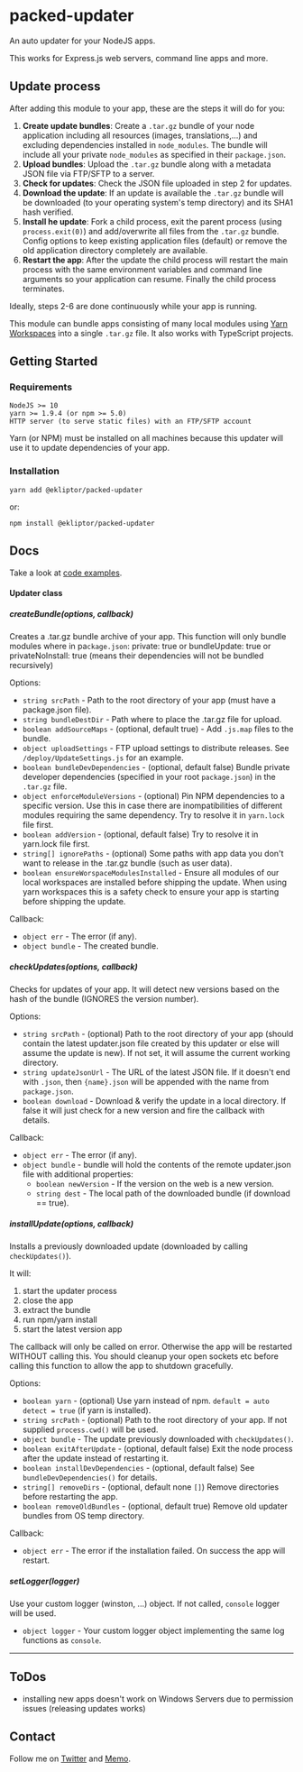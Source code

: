 # packed-updater
An auto updater for your NodeJS apps.

This works for Express.js web servers, command line apps and more.

## Update process
After adding this module to your app, these are the steps it will do for you:
1. **Create update bundles**: Create a `.tar.gz` bundle of your node application including all resources (images, translations,...) and excluding dependencies installed in `node_modules`.
The bundle will include all your private `node_modules` as specified in their `package.json`. 
2. **Upload bundles**: Upload the `.tar.gz` bundle along with a metadata JSON file via FTP/SFTP to a server.
3. **Check for updates**: Check the JSON file uploaded in step 2 for updates.
4. **Download the update**: If an update is available the `.tar.gz` bundle will be downloaded (to your operating system's temp directory) and its SHA1 hash verified.
5. **Install he update**: Fork a child process, exit the parent process (using `process.exit(0)`) and add/overwrite all files from the `.tar.gz` bundle. Config options to keep existing application files (default) or remove the old application directory completely are available.
6. **Restart the app**: After the update the child process will restart the main process with the same environment variables and command line arguments so your application can resume. Finally the child process terminates.

Ideally, steps 2-6 are done continuously while your app is running.

This module can bundle apps consisting of many local modules using [Yarn Workspaces](https://classic.yarnpkg.com/en/docs/workspaces/) into a single `.tar.gz` file. It also works with TypeScript projects.

## Getting Started

### Requirements
```
NodeJS >= 10
yarn >= 1.9.4 (or npm >= 5.0)
HTTP server (to serve static files) with an FTP/SFTP account
```
Yarn (or NPM) must be installed on all machines because this updater will use it to update dependencies of your app.

### Installation
```
yarn add @ekliptor/packed-updater
```
or:
```
npm install @ekliptor/packed-updater
```


## Docs
Take a look at [code examples](https://github.com/Ekliptor/packed-updater/tree/master/examples).

#### Updater class
##### createBundle(options, callback) 
Creates a .tar.gz bundle archive of your app.
This function will only bundle modules where in pa`ckage.json`:
private: true or
bundleUpdate: true or
privateNoInstall: true (means their dependencies will not be bundled recursively)

Options:
* `string srcPath` - Path to the root directory of your app (must have a package.json file).
* `string bundleDestDir` - Path where to place the .tar.gz file for upload.
* `boolean addSourceMaps` - (optional, default true) - Add `.js.map` files to the bundle.
* `object uploadSettings` - FTP upload settings to distribute releases. See `/deploy/UpdateSettings.js` for an example.
* `boolean bundleDevDependencies` - (optional, default false) Bundle private developer dependencies (specified in your root `package.json`) in the `.tar.gz` file.
* `object enforceModuleVersions` - (optional) Pin NPM dependencies to a specific version. Use this in case there are inompatibilities of different modules requiring the same dependency. Try to resolve it in `yarn.lock` file first.
* `boolean addVersion` - (optional, default false) Try to resolve it in yarn.lock file first.
* `string[] ignorePaths` - (optional)  Some paths with app data you don't want to release in the .tar.gz bundle (such as user data).
* `boolean ensureWorspaceModulesInstalled` - Ensure all modules of our local workspaces are installed before shipping the update. When using yarn workspaces this is a safety check to ensure your app is starting before shipping the update.

Callback:
* `object err` - The error (if any).
* `object bundle` - The created bundle.

##### checkUpdates(options, callback)
Checks for updates of your app.
It will detect new versions based on the hash of the bundle (IGNORES the version number).

Options:
* `string srcPath` - (optional) Path to the root directory of your app (should contain the latest updater.json file created by this updater or else will assume the update is new). If not set, it will assume the current working directory.
* `string updateJsonUrl` - The URL of the latest JSON file. If it doesn't end with `.json`, then `{name}.json` will be appended with the name from `package.json`.
* `boolean download` - Download & verify the update in a local directory. If false it will just check for a new version and fire the callback with details.

Callback:
* `object err` - The error (if any).
* `object bundle` - bundle will hold the contents of the remote updater.json file with additional properties:
    * `boolean newVersion` - If the version on the web is a new version.
    * `string dest` - The local path of the downloaded bundle (if download == true).

##### installUpdate(options, callback) 
Installs a previously downloaded update (downloaded by calling `checkUpdates()`).

It will:
1. start the updater process
2. close the app
3. extract the bundle
4. run npm/yarn install
5. start the latest version app

The callback will only be called on error. Otherwise the app will be restarted WITHOUT calling this.
You should cleanup your open sockets etc before calling this function to allow the app to shutdown gracefully.

Options:
* `boolean yarn` - (optional) Use yarn instead of npm. `default = auto detect = true` (if yarn is installed).
* `string srcPath` - (optional) Path to the root directory of your app. If not supplied `process.cwd()` will be used.
* `object bundle` - The update previously downloaded with `checkUpdates()`.
* `boolean exitAfterUpdate` - (optional, default false) Exit the node process after the update instead of restarting it.
* `boolean installDevDependencies` - (optional, default false) See `bundleDevDependencies()` for details.
* `string[] removeDirs` - (optional, default none `[]`) Remove directories before restarting the app.
* `boolean removeOldBundles` - (optional, default true) Remove old updater bundles from OS temp directory.

Callback:
* `object err` - The error if the installation failed. On success the app will restart.

##### setLogger(logger)
Use your custom logger (winston, ...) object. If not called, `console` logger will be used.
* `object logger` - Your custom logger object implementing the same log functions as `console`.

---

## ToDos
* installing new apps doesn't work on Windows Servers due to permission issues (releasing updates works)

## Contact
Follow me on [Twitter](https://twitter.com/ekliptor) and [Memo](https://memo.cash/profile/1JFKA1CabVyX98qPRAUQBL9NhoTnXZr5Zm).
